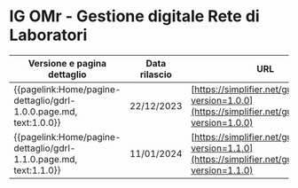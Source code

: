 # IG OMr - Gestione digitale Rete di Laboratori

|Versione e pagina dettaglio|Data rilascio| URL |
|---|---|---|
| {{pagelink:Home/pagine-dettaglio/gdrl-1.0.0.page.md, text:1.0.0}} | 22/12/2023 | [https://simplifier.net/guide/gdrlab?version=1.0.0](https://simplifier.net/guide/gdrlab?version=1.0.0)|
| {{pagelink:Home/pagine-dettaglio/gdrl-1.1.0.page.md, text:1.1.0}} | 11/01/2024 | [https://simplifier.net/guide/gdrlab?version=1.1.0](https://simplifier.net/guide/gdrlab?version=1.1.0)|
